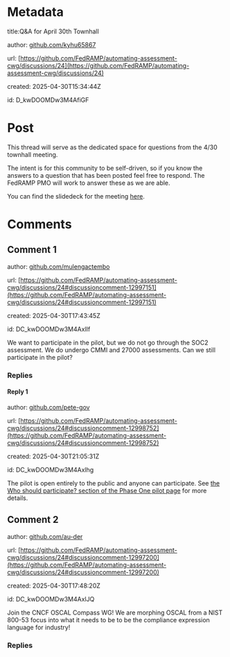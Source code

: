 # Metadata

title:Q&A for April 30th Townhall

author: [github.com/kyhu65867](https://github.com/kyhu65867)

url: [https://github.com/FedRAMP/automating-assessment-cwg/discussions/24](https://github.com/FedRAMP/automating-assessment-cwg/discussions/24)

created: 2025-04-30T15:34:44Z

id: D_kwDOOMDw3M4AfiGF



# Post

This thread will serve as the dedicated space for questions from the 4/30 townhall meeting.

The intent is for this community to be self-driven, so if you know the answers to a question that has been posted feel free to respond. The FedRAMP PMO will work to answer these as we are able.

You can find the slidedeck for the meeting [here](https://github.com/FedRAMP/automating-assessment-cwg/blob/main/townhall-slidedecks/4-30-2025-townhall-slides.pdf).

# Comments




## Comment 1

author: [github.com/mulengactembo](https://github.com/mulengactembo)

url: [https://github.com/FedRAMP/automating-assessment-cwg/discussions/24#discussioncomment-12997151](https://github.com/FedRAMP/automating-assessment-cwg/discussions/24#discussioncomment-12997151)

created: 2025-04-30T17:43:45Z

id: DC_kwDOOMDw3M4AxlIf

We want to participate in the pilot, but we do not go through the SOC2 assessment. We do undergo CMMI and 27000 assessments. Can we still participate in the pilot?

### Replies



#### Reply 1

author: [github.com/pete-gov](https://github.com/pete-gov)

url: [https://github.com/FedRAMP/automating-assessment-cwg/discussions/24#discussioncomment-12998752](https://github.com/FedRAMP/automating-assessment-cwg/discussions/24#discussioncomment-12998752)

created: 2025-04-30T21:05:31Z

id: DC_kwDOOMDw3M4Axlhg

The pilot is open entirely to the public and anyone can participate. See [the Who should participate? section of the Phase One pilot page](https://www.fedramp.gov/20x/phase-one/) for more details.



## Comment 2

author: [github.com/au-der](https://github.com/au-der)

url: [https://github.com/FedRAMP/automating-assessment-cwg/discussions/24#discussioncomment-12997200](https://github.com/FedRAMP/automating-assessment-cwg/discussions/24#discussioncomment-12997200)

created: 2025-04-30T17:48:20Z

id: DC_kwDOOMDw3M4AxlJQ

Join the CNCF OSCAL Compass WG! We are morphing OSCAL from a NIST 800-53 focus into what it needs to be to be the compliance expression language for industry!


### Replies


